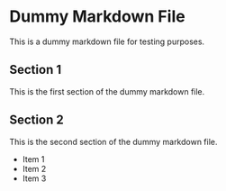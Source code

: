 # Dummy Markdown File

This is a dummy markdown file for testing purposes.

## Section 1

This is the first section of the dummy markdown file.

## Section 2

This is the second section of the dummy markdown file.

- Item 1
- Item 2
- Item 3
